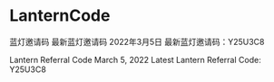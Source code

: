 # LanternCode

蓝灯邀请码 最新蓝灯邀请码
2022年3月5日 最新蓝灯邀请码：Y25U3C8

Lantern Referral Code
March 5, 2022 Latest Lantern Referral Code: Y25U3C8
